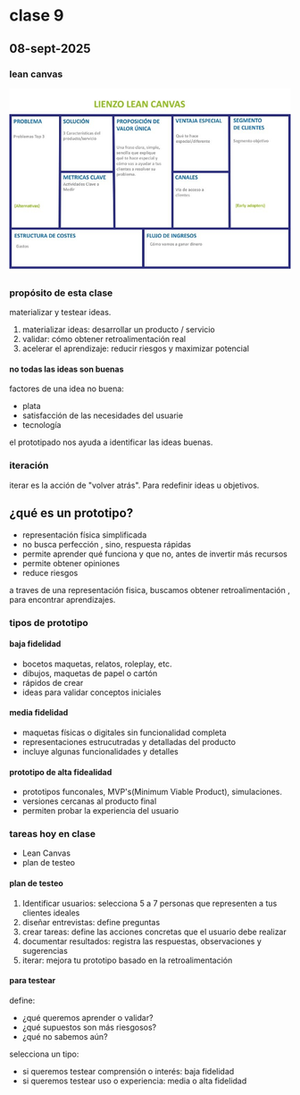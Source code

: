 # clase 9

## 08-sept-2025

### lean canvas

![lean canvas](./lean-canvas.jpg)

### propósito de esta clase

materializar y testear ideas.

1. materializar ideas: desarrollar un producto / servicio
2. validar: cómo obtener retroalimentación real
3. acelerar el aprendizaje: reducir riesgos y maximizar potencial

#### no todas las ideas son buenas

factores de una idea no buena:

- plata
- satisfacción de las necesidades del usuarie
- tecnología

el prototipado nos ayuda a identificar las ideas buenas.

### iteración

iterar es la acción de "volver atrás". Para redefinir ideas u objetivos.

## ¿qué es un prototipo?

- representación física simplificada
- no busca perfección , sino, respuesta rápidas
- permite aprender qué funciona y que no, antes de invertir más recursos
- permite obtener opiniones
- reduce riesgos

a traves de una representación fisica, buscamos obtener retroalimentación , para encontrar aprendizajes.

### tipos de prototipo

#### baja fidelidad

- bocetos maquetas, relatos, roleplay, etc.
- dibujos, maquetas de papel o cartón
- rápidos de crear
- ideas para validar conceptos iniciales

#### media fidelidad

- maquetas físicas o digitales sin funcionalidad completa
- representaciones estrucutradas y detalladas del producto
- incluye algunas funcionalidades y detalles

#### prototipo de alta fidealidad

- prototipos funconales, MVP's(Minimum Viable Product), simulaciones.
- versiones cercanas al producto final
- permiten probar la experiencia del usuario

### tareas hoy en clase

- Lean Canvas
- plan de testeo

#### plan de testeo

1. Identificar usuarios: selecciona 5 a 7 personas que representen a tus clientes ideales
2. diseñar entrevistas: define preguntas
3. crear tareas: define las acciones concretas que el usuario debe realizar
4. documentar resultados: registra las respuestas, observaciones y sugerencias
5. iterar: mejora tu prototipo basado en la retroalimentación

#### para testear

define:

- ¿qué queremos aprender o validar?
- ¿qué supuestos son más riesgosos?
- ¿qué no sabemos aún?

selecciona un tipo:

- si queremos testear comprensión o interés: baja fidelidad
- si queremos testear uso o experiencia: media o alta fidelidad
